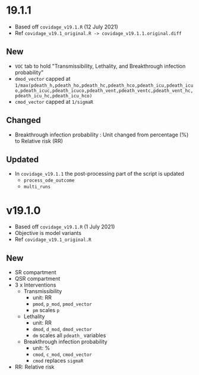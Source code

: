 # 19.1.1

  - Based off `covidage_v19.1.R` (12 July 2021)
  - Ref `covidage_v19.1_original.R -> covidage_v19.1.1.original.diff`

## New

 - `VOC` tab to hold "Transmissibility, Lethality, and Breakthrough infection probability"
 - `dmod_vector` capped at `1/max(pdeath_h,pdeath_ho,pdeath_hc,pdeath_hco,pdeath_icu,pdeath_icuo,pdeath_icuc,pdeath_icuco,pdeath_vent,pdeath_ventc,pdeath_vent_hc,pdeath_icu_hc,pdeath_icu_hco)`
 - `cmod_vector` capped at `1/sigmaR`

## Changed

 - Breakthrough infection probability : Unit changed from percentage (%) to Relative risk (RR)

## Updated

 - In `covidage_v19.1.1` the post-processing part of the script is updated
    - `process_ode_outcome`
    - `multi_runs`


# v19.1.0

 - Based off `covidage_v19.1.R` (1 July 2021)
 - Objective is model variants
 - Ref `covidage_v19.1_original.R`

## New

 - SR compartment
 - QSR compartment
 - 3 x Interventions
   - Transmissibility
     - unit: RR 
     - `pmod`, `p_mod`, `pmod_vector`
     - `pm` scales `p`
   - Lethality
     - unit: RR
     - `dmod`, `d_mod`, `dmod_vector`
     - `dm` scales all `pdeath_` variables
   - Breakthrough infection probability
     - unit: %
     - `cmod`, `c_mod`, `cmod_vector`
     - `cmod` replaces `sigmaR`
 - RR: Relative risk

